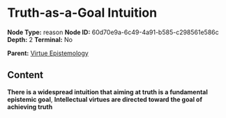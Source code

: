 # Truth-as-a-Goal Intuition

**Node Type:** reason
**Node ID:** 60d70e9a-6c49-4a91-b585-c298561e586c
**Depth:** 2
**Terminal:** No

**Parent:** [Virtue Epistemology](virtue-epistemology.md)

## Content

**There is a widespread intuition that aiming at truth is a fundamental epistemic goal**, **Intellectual virtues are directed toward the goal of achieving truth**
